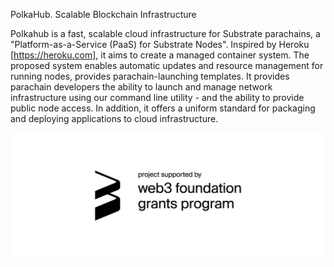 PolkaHub. Scalable Blockchain Infrastructure

Polkahub is a fast, scalable cloud infrastructure for Substrate parachains, a
"Platform-as-a-Service (PaaS) for Substrate Nodes". Inspired by Heroku
[https://heroku.com], it aims to create a managed container system.
The proposed system enables automatic updates and resource management for
running nodes, provides parachain-launching templates. It provides parachain
developers the ability to launch and manage network infrastructure using our command
line utility - and the ability to provide public node access. In addition, it offers a uniform
standard for packaging and deploying applications to cloud infrastructure.

![alt text](https://github.com/akropolisio/polkahub-backend/blob/master/img/web3%20foundation_grants_badge_black.png "Project supported by web3 foundation grants program")
